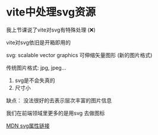 # vite中处理svg资源

我上节课说了vite对svg有特殊处理 (❌)

vite对svg依旧是开箱即用的

svg: scalable vector graphics 可伸缩矢量图形 (新的图片格式)

传统图片格式: jpg, jpeg...

1. svg是不会失真的 
2. 尺寸小

缺点： 没法很好的去表示层次丰富的图片信息

我们在前端领域里更多的是用svg 去做图标

[MDN svg属性链接](https://developer.mozilla.org/zh-CN/docs/Web/SVG/Attribute)
